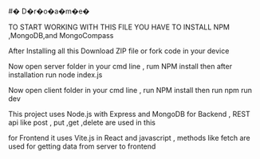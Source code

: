 #� D�r�o�a�m�e�

TO START WORKING WITH THIS FILE YOU HAVE TO INSTALL NPM ,MongoDB,and  MongoCompass 

After Installing all this Download ZIP file or fork code in your device 

Now open server folder in your cmd line , rum NPM install 
then after installation run node index.js

Now open client folder in your cmd line , run NPM install 
then run npm run dev

This project uses Node.js with Express and MongoDB for Backend , REST api like post , put ,get ,delete are used in this 

for Frontend it uses Vite.js in React and javascript , methods like fetch are used for getting data from server to frontend
